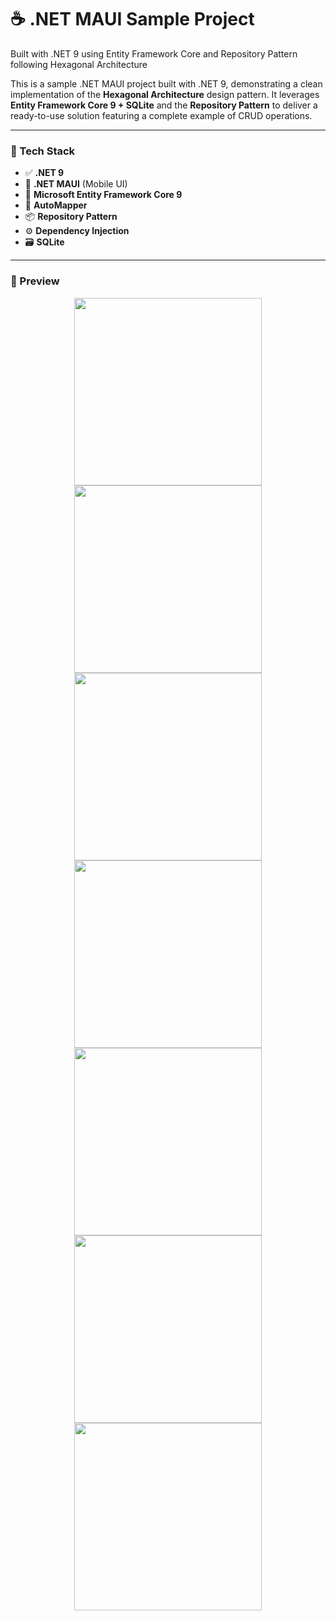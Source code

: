 # ☕ .NET MAUI Sample Project  
Built with .NET 9 using Entity Framework Core and Repository Pattern following Hexagonal Architecture

This is a sample .NET MAUI project built with .NET 9, demonstrating a clean implementation of the **Hexagonal Architecture** design pattern. It leverages **Entity Framework Core 9 + SQLite** and the **Repository Pattern** to deliver a ready-to-use solution featuring a complete example of CRUD operations.

---

### 🧰 Tech Stack

- ✅ **.NET 9**
- 📱 **.NET MAUI** (Mobile UI)
- 🧩 **Microsoft Entity Framework Core 9**
- 🔄 **AutoMapper**
- 📦 **Repository Pattern**
- ⚙️ **Dependency Injection**
- 🗃️ **SQLite**

---

### 📸 Preview

<div align="center">
  <img src="https://github.com/user-attachments/assets/175a95d4-0c67-44ab-afb4-23b134c5957f" width="300"/>
  <img src="https://github.com/user-attachments/assets/2173a1e1-7218-4ac9-8250-3fc54901e8aa" width="300"/>
  <img src="https://github.com/user-attachments/assets/1ab15c7f-7229-488c-87ae-750acc198b85" width="300"/>
  <img src="https://github.com/user-attachments/assets/8af83006-af99-424b-aa82-83d2d82d2109" width="300"/>
  <img src="https://github.com/user-attachments/assets/b621b40c-6191-4ba9-a9b2-870c64b95753" width="300"/>
  <img src="https://github.com/user-attachments/assets/0562703f-7529-4da6-b6f4-029620139e2c" width="300"/>
  <img src="https://github.com/user-attachments/assets/1e24740d-7749-42a3-ada6-77db504bb919" width="300"/>
</div>
